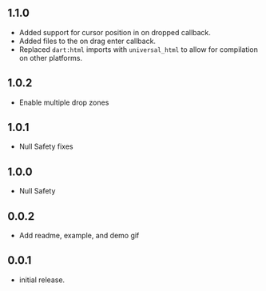 ## 1.1.0

* Added support for cursor position in on dropped callback.
* Added files to the on drag enter callback.
* Replaced `dart:html` imports with `universal_html` to allow for compilation
  on other platforms.

## 1.0.2

* Enable multiple drop zones

## 1.0.1

* Null Safety fixes

## 1.0.0

* Null Safety

## 0.0.2

* Add readme, example, and demo gif

## 0.0.1

* initial release.
